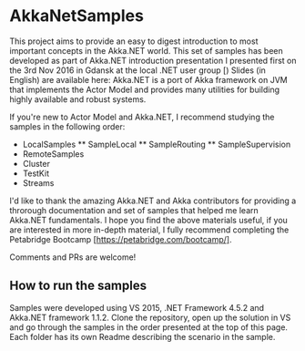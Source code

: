 # AkkaNetSamples

This project aims to provide an easy to digest introduction to most important concepts in the Akka.NET world.
This set of samples has been developed as part of Akka.NET introduction presentation I presented first on the 3rd Nov 2016 in Gdansk at the local .NET user group [) 
Slides (in English) are available here:
Akka.NET is a port of Akka framework on JVM that implements the Actor Model and provides many utilities for building highly available and robust systems.

If you're new to Actor Model and Akka.NET, I recommend studying the samples in the following order:
* LocalSamples
** SampleLocal
** SampleRouting
** SampleSupervision
* RemoteSamples
* Cluster
* TestKit
* Streams



I'd like to thank the amazing Akka.NET and Akka contributors for providing a throrough documentation and set of samples that helped me learn Akka.NET fundamentals.
I hope you find the above materials useful, if you are interested in more in-depth material, I fully recommend completing the Petabridge Bootcamp [https://petabridge.com/bootcamp/].

Comments and PRs are welcome!

## How to run the samples

Samples were developed using VS 2015, .NET Framework 4.5.2 and Akka.NET framework 1.1.2.
Clone the repository, open up the solution in VS and go through the samples in the order presented at the top of this page.
Each folder has its own Readme describing the scenario in the sample.
